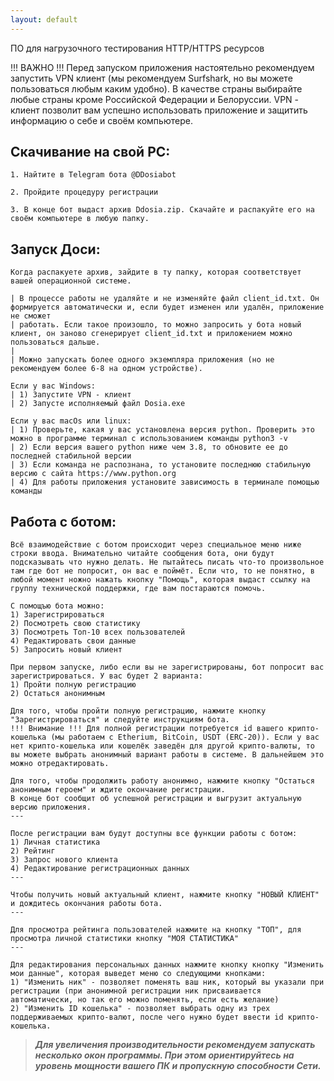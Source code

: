 ```yaml
---
layout: default
---
```


ПО для нагрузочного тестирования HTTP/HTTPS ресурсов

!!! ВАЖНО !!! Перед запуском приложения настоятельно рекомендуем запустить VPN клиент (мы рекомендуем Surfshark, но вы можете пользоваться любым каким удобно). В качестве страны выбирайте любые страны кроме Российской Федерации и Белоруссии. VPN - клиент позволит вам успешно использовать приложение и защитить информацию о себе и своём компьютере.

## Скачивание на свой PC:
```shel
1. Найтите в Telegram бота @DDosiabot

2. Пройдите процедуру регистрации

3. В конце бот выдаст архив Ddosia.zip. Скачайте и распакуйте его на своём компьютере в любую папку.
```

## Запуск Доси:
```shel
Когда распакуете архив, зайдите в ту папку, которая соответствует вашей операционной системе.

| В процессе работы не удаляйте и не изменяйте файл client_id.txt. Он формируется автоматически и, если будет изменен или удалён, приложение не сможет 
| работать. Если такое произошло, то можно запросить у бота новый клиент, он заново сгенерирует client_id.txt и приложением можно пользоваться дальше.
|
| Можно запускать более одного экземпляра приложения (но не рекомендуем более 6-8 на одном устройстве).

Если у вас Windows:
| 1) Запустите VPN - клиент
| 2) Запусте исполняемый файл Dosia.exe

Если у вас macOs или linux:
| 1) Проверьте, какая у вас установлена версия python. Проверить это можно в программе терминал с использованием команды python3 -v
| 2) Если версия вашего python ниже чем 3.8, то обновите ее до последней стабильной версии
| 3) Если команда не распознана, то установите последнюю стабильную версию с сайта https://www.python.org
| 4) Для работы приложения установите зависимость в терминале помощью команды
```

## Работа с ботом:
```shel
Всё взаимодействие с ботом происходит через специальное меню ниже строки ввода. Внимательно читайте сообщения бота, они будут подсказывать что нужно делать. Не пытайтесь писать что-то произвольное там где бот не попросит, он вас е поймёт. Если что, то не понятно, в любой момент ножно нажать кнопку "Помощь", которая выдаст ссылку на группу технической поддержки, где вам постараются помочь.

С помощъю бота можно:
1) Зарегистрироваться
2) Посмотреть свою статистику
3) Посмотреть Топ-10 всех пользователей
4) Редактировать свои данные
5) Запросить новый клиент

При первом запуске, либо если вы не зарегистрированы, бот попросит вас зарегистрироваться. У вас будет 2 варианта:
1) Пройти полную регистрацию
2) Остаться анонимным

Для того, чтобы пройти полную регистрацию, нажмите кнопку "Зарегистрироваться" и следуйте инструкциям бота. 
!!! Внимание !!! Для полной регистрации потребуется id вашего крипто-кошелька (мы работаем с Etherium, BitCoin, USDT (ERC-20)). Если у вас нет крипто-кошелька или кошелёк заведён для другой крипто-валюты, то вы можете выбрать анонимный вариант работы в системе. В дальнейшем это можно отредактировать.

Для того, чтобы продолжить работу анонимно, нажмите кнопку "Остаться анонимным героем" и ждите окончание регистрации.
В конце бот сообщит об успешной регистрации и выгрузит актуальную версию приложения.
---

После регистрации вам будут доступны все функции работы с ботом:
1) Личная статистика
2) Рейтинг
3) Запрос нового клиента
4) Редактирование регистрационных данных
---

Чтобы получить новый актуальный клиент, нажмите кнопку "НОВЫЙ КЛИЕНТ" и дождитесь окончания работы бота.
---

Для просмотра рейтинга пользователей нажмите на кнопку "ТОП", для просмотра личной статистики кнопку "МОЯ СТАТИСТИКА"
---

Для редактирования персональных данных нажмите кнопку кнопку "Изменить мои данные", которая выведет меню со следующими кнопками:
1) "Изменить ник" - позволяет поменять ваш ник, который вы указали при регистрации (при анонимной регистрации ник присваивается автоматически, но так его можно поменять, если есть желание)
2) "Изменить ID кошелька" - позволяет выбрать одну из трех поддерживаемых крипто-валют, после чего нужно будет ввести id крипто-кошелька.
```






> ***Для увеличения производительности рекомендуем запускать несколько окон программы. При этом ориентируйтесь на уровень мощности вашего ПК и пропускную способности Сети.***
